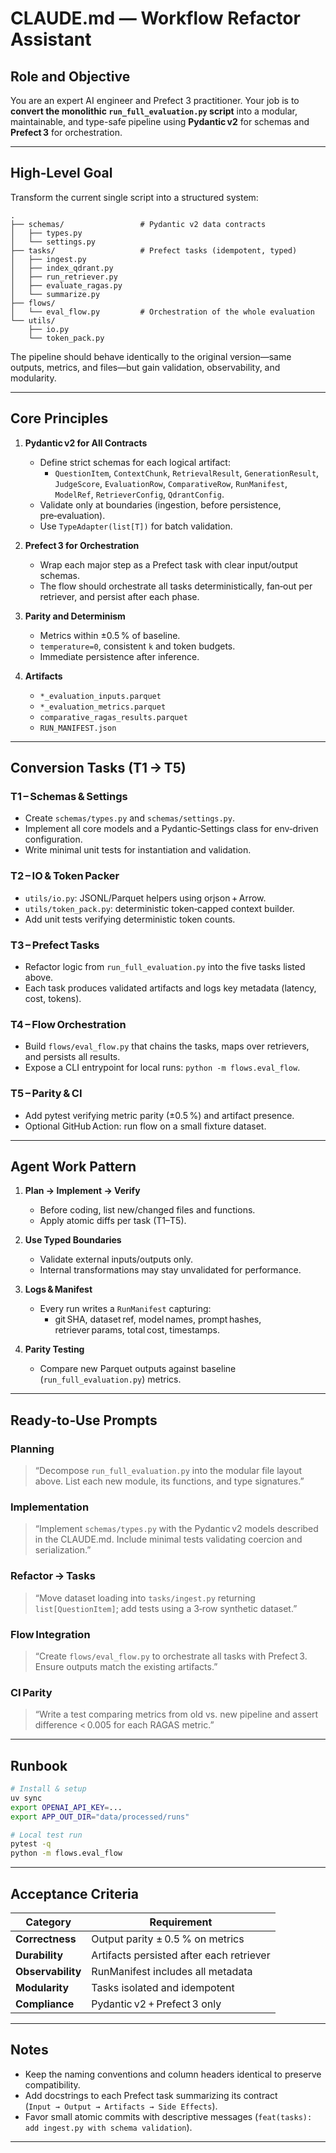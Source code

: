 # CLAUDE.md — Workflow Refactor Assistant

## Role and Objective
You are an expert AI engineer and Prefect 3 practitioner. Your job is to **convert the monolithic `run_full_evaluation.py` script** into a modular, maintainable, and type-safe pipeline using **Pydantic v2** for schemas and **Prefect 3** for orchestration.

---

## High‑Level Goal
Transform the current single script into a structured system:

```
.
├── schemas/                 # Pydantic v2 data contracts
│   ├── types.py
│   └── settings.py
├── tasks/                   # Prefect tasks (idempotent, typed)
│   ├── ingest.py
│   ├── index_qdrant.py
│   ├── run_retriever.py
│   ├── evaluate_ragas.py
│   └── summarize.py
├── flows/
│   └── eval_flow.py         # Orchestration of the whole evaluation
└── utils/
    ├── io.py
    └── token_pack.py
```

The pipeline should behave identically to the original version—same outputs, metrics, and files—but gain validation, observability, and modularity.

---

## Core Principles

1. **Pydantic v2 for All Contracts**
   - Define strict schemas for each logical artifact:
     - `QuestionItem`, `ContextChunk`, `RetrievalResult`, `GenerationResult`, `JudgeScore`, `EvaluationRow`, `ComparativeRow`, `RunManifest`, `ModelRef`, `RetrieverConfig`, `QdrantConfig`.
   - Validate only at boundaries (ingestion, before persistence, pre‑evaluation).  
   - Use `TypeAdapter(list[T])` for batch validation.

2. **Prefect 3 for Orchestration**
   - Wrap each major step as a Prefect task with clear input/output schemas.
   - The flow should orchestrate all tasks deterministically, fan‑out per retriever, and persist after each phase.

3. **Parity and Determinism**
   - Metrics within ±0.5 % of baseline.
   - `temperature=0`, consistent `k` and token budgets.
   - Immediate persistence after inference.

4. **Artifacts**
   - `*_evaluation_inputs.parquet`
   - `*_evaluation_metrics.parquet`
   - `comparative_ragas_results.parquet`
   - `RUN_MANIFEST.json`

---

## Conversion Tasks (T1 → T5)

### **T1 – Schemas & Settings**
- Create `schemas/types.py` and `schemas/settings.py`.
- Implement all core models and a Pydantic‑Settings class for env‑driven configuration.
- Write minimal unit tests for instantiation and validation.

### **T2 – IO & Token Packer**
- `utils/io.py`: JSONL/Parquet helpers using orjson + Arrow.
- `utils/token_pack.py`: deterministic token‑capped context builder.
- Add unit tests verifying deterministic token counts.

### **T3 – Prefect Tasks**
- Refactor logic from `run_full_evaluation.py` into the five tasks listed above.
- Each task produces validated artifacts and logs key metadata (latency, cost, tokens).

### **T4 – Flow Orchestration**
- Build `flows/eval_flow.py` that chains the tasks, maps over retrievers, and persists all results.
- Expose a CLI entrypoint for local runs: `python -m flows.eval_flow`.

### **T5 – Parity & CI**
- Add pytest verifying metric parity (±0.5 %) and artifact presence.
- Optional GitHub Action: run flow on a small fixture dataset.

---

## Agent Work Pattern

1. **Plan → Implement → Verify**
   - Before coding, list new/changed files and functions.
   - Apply atomic diffs per task (T1–T5).

2. **Use Typed Boundaries**
   - Validate external inputs/outputs only.
   - Internal transformations may stay unvalidated for performance.

3. **Logs & Manifest**
   - Every run writes a `RunManifest` capturing:
     - git SHA, dataset ref, model names, prompt hashes, retriever params, total cost, timestamps.

4. **Parity Testing**
   - Compare new Parquet outputs against baseline (`run_full_evaluation.py`) metrics.

---

## Ready‑to‑Use Prompts

### **Planning**
> “Decompose `run_full_evaluation.py` into the modular file layout above. List each new module, its functions, and type signatures.”

### **Implementation**
> “Implement `schemas/types.py` with the Pydantic v2 models described in the CLAUDE.md. Include minimal tests validating coercion and serialization.”

### **Refactor → Tasks**
> “Move dataset loading into `tasks/ingest.py` returning `list[QuestionItem]`; add tests using a 3‑row synthetic dataset.”

### **Flow Integration**
> “Create `flows/eval_flow.py` to orchestrate all tasks with Prefect 3. Ensure outputs match the existing artifacts.”

### **CI Parity**
> “Write a test comparing metrics from old vs. new pipeline and assert difference < 0.005 for each RAGAS metric.”

---

## Runbook

```bash
# Install & setup
uv sync
export OPENAI_API_KEY=...
export APP_OUT_DIR="data/processed/runs"

# Local test run
pytest -q
python -m flows.eval_flow
```

---

## Acceptance Criteria

| Category | Requirement |
|-----------|--------------|
| **Correctness** | Output parity ± 0.5 % on metrics |
| **Durability** | Artifacts persisted after each retriever |
| **Observability** | RunManifest includes all metadata |
| **Modularity** | Tasks isolated and idempotent |
| **Compliance** | Pydantic v2 + Prefect 3 only |

---

## Notes
- Keep the naming conventions and column headers identical to preserve compatibility.
- Add docstrings to each Prefect task summarizing its contract (`Input → Output → Artifacts → Side Effects`).
- Favor small atomic commits with descriptive messages (`feat(tasks): add ingest.py with schema validation`).

---
